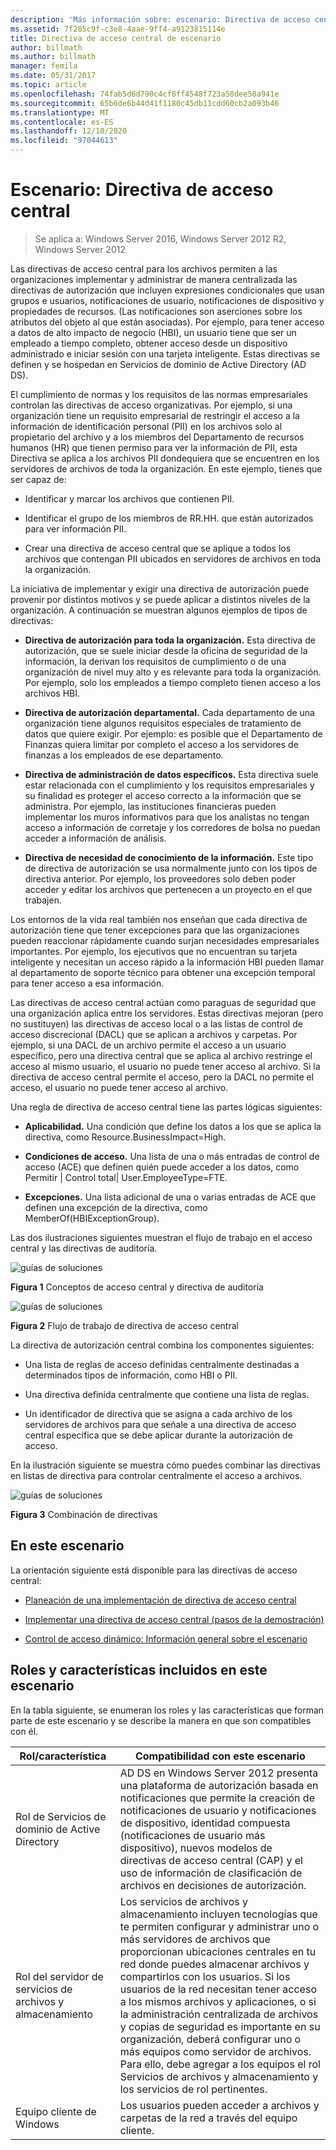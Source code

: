 ```yaml
---
description: 'Más información sobre: escenario: Directiva de acceso central'
ms.assetid: 7f285c9f-c3e8-4aae-9ff4-a9123815114e
title: Directiva de acceso central de escenario
author: billmath
ms.author: billmath
manager: femila
ms.date: 05/31/2017
ms.topic: article
ms.openlocfilehash: 74fab5d6d790c4cf8ff4548f723a58dee50a941e
ms.sourcegitcommit: 65b6de6b44d41f1180c45db11cdd60cb2a093b46
ms.translationtype: MT
ms.contentlocale: es-ES
ms.lasthandoff: 12/10/2020
ms.locfileid: "97044613"
---
```

# <a name="scenario-central-access-policy"></a>Escenario: Directiva de acceso central

>Se aplica a: Windows Server 2016, Windows Server 2012 R2, Windows Server 2012

Las directivas de acceso central para los archivos permiten a las organizaciones implementar y administrar de manera centralizada las directivas de autorización que incluyen expresiones condicionales que usan grupos e usuarios, notificaciones de usuario, notificaciones de dispositivo y propiedades de recursos. (Las notificaciones son aserciones sobre los atributos del objeto al que están asociadas). Por ejemplo, para tener acceso a datos de alto impacto de negocio (HBI), un usuario tiene que ser un empleado a tiempo completo, obtener acceso desde un dispositivo administrado e iniciar sesión con una tarjeta inteligente. Estas directivas se definen y se hospedan en Servicios de dominio de Active Directory (AD DS).

El cumplimiento de normas y los requisitos de las normas empresariales controlan las directivas de acceso organizativas. Por ejemplo, si una organización tiene un requisito empresarial de restringir el acceso a la información de identificación personal (PII) en los archivos solo al propietario del archivo y a los miembros del Departamento de recursos humanos (HR) que tienen permiso para ver la información de PII, esta Directiva se aplica a los archivos PII dondequiera que se encuentren en los servidores de archivos de toda la organización. En este ejemplo, tienes que ser capaz de:

-   Identificar y marcar los archivos que contienen PII.

-   Identificar el grupo de los miembros de RR.HH. que están autorizados para ver información PII.

-   Crear una directiva de acceso central que se aplique a todos los archivos que contengan PII ubicados en servidores de archivos en toda la organización.

La iniciativa de implementar y exigir una directiva de autorización puede provenir por distintos motivos y se puede aplicar a distintos niveles de la organización. A continuación se muestran algunos ejemplos de tipos de directivas:

-   **Directiva de autorización para toda la organización.** Esta directiva de autorización, que se suele iniciar desde la oficina de seguridad de la información, la derivan los requisitos de cumplimiento o de una organización de nivel muy alto y es relevante para toda la organización. Por ejemplo, solo los empleados a tiempo completo tienen acceso a los archivos HBI.

-   **Directiva de autorización departamental.** Cada departamento de una organización tiene algunos requisitos especiales de tratamiento de datos que quiere exigir. Por ejemplo: es posible que el Departamento de Finanzas quiera limitar por completo el acceso a los servidores de finanzas a los empleados de ese departamento.

-   **Directiva de administración de datos específicos.** Esta directiva suele estar relacionada con el cumplimiento y los requisitos empresariales y su finalidad es proteger el acceso correcto a la información que se administra. Por ejemplo, las instituciones financieras pueden implementar los muros informativos para que los analistas no tengan acceso a información de corretaje y los corredores de bolsa no puedan acceder a información de análisis.

-   **Directiva de necesidad de conocimiento de la información.** Este tipo de directiva de autorización se usa normalmente junto con los tipos de directiva anterior. Por ejemplo, los proveedores solo deben poder acceder y editar los archivos que pertenecen a un proyecto en el que trabajen.

Los entornos de la vida real también nos enseñan que cada directiva de autorización tiene que tener excepciones para que las organizaciones pueden reaccionar rápidamente cuando surjan necesidades empresariales importantes. Por ejemplo, los ejecutivos que no encuentran su tarjeta inteligente y necesitan un acceso rápido a la información HBI pueden llamar al departamento de soporte técnico para obtener una excepción temporal para tener acceso a esa información.

Las directivas de acceso central actúan como paraguas de seguridad que una organización aplica entre los servidores. Estas directivas mejoran (pero no sustituyen) las directivas de acceso local o a las listas de control de acceso discrecional (DACL) que se aplican a archivos y carpetas. Por ejemplo, si una DACL de un archivo permite el acceso a un usuario específico, pero una directiva central que se aplica al archivo restringe el acceso al mismo usuario, el usuario no puede tener acceso al archivo. Si la directiva de acceso central permite el acceso, pero la DACL no permite el acceso, el usuario no puede tener acceso al archivo.

Una regla de directiva de acceso central tiene las partes lógicas siguientes:

-   **Aplicabilidad.** Una condición que define los datos a los que se aplica la directiva, como Resource.BusinessImpact=High.

-   **Condiciones de acceso.** Una lista de una o más entradas de control de acceso (ACE) que definen quién puede acceder a los datos, como Permitir | Control total| User.EmployeeType=FTE.

-   **Excepciones.** Una lista adicional de una o varias entradas de ACE que definen una excepción de la directiva, como MemberOf(HBIExceptionGroup).

Las dos ilustraciones siguientes muestran el flujo de trabajo en el acceso central y las directivas de auditoría.

![guías de soluciones](media/Scenario--Central-Access-Policy/DynamicAccessControl_RevGuide.JPG)

**Figura 1** Conceptos de acceso central y directiva de auditoría

![guías de soluciones](media/Scenario--Central-Access-Policy/DynamicAccessControl_RevGuide_2.JPG)

**Figura 2** Flujo de trabajo de directiva de acceso central

La directiva de autorización central combina los componentes siguientes:

-   Una lista de reglas de acceso definidas centralmente destinadas a determinados tipos de información, como HBI o PII.

-   Una directiva definida centralmente que contiene una lista de reglas.

-   Un identificador de directiva que se asigna a cada archivo de los servidores de archivos para que señale a una directiva de acceso central específica que se debe aplicar durante la autorización de acceso.

En la ilustración siguiente se muestra cómo puedes combinar las directivas en listas de directiva para controlar centralmente el acceso a archivos.

![guías de soluciones](media/Scenario--Central-Access-Policy/DynamicAccessControl_RevGuide3.JPG)

**Figura 3** Combinación de directivas

## <a name="in-this-scenario"></a>En este escenario
La orientación siguiente está disponible para las directivas de acceso central:

-   [Planeación de una implementación de directiva de acceso central](assetId:///0311a76d-d66c-4ddb-ade6-af586a2ad82f)

-   [Implementar una directiva de acceso central &#40;pasos de la demostración&#41;](Deploy-a-Central-Access-Policy--Demonstration-Steps-.md)

-   [Control de acceso dinámico: Información general sobre el escenario](Dynamic-Access-Control--Scenario-Overview.md)

## <a name="roles-and-features-included-in-this-scenario"></a><a name="BKMK_NEW"></a>Roles y características incluidos en este escenario
En la tabla siguiente, se enumeran los roles y las características que forman parte de este escenario y se describe la manera en que son compatibles con él.

|Rol/característica|Compatibilidad con este escenario|
|-----------------|---------------------------------|
|Rol de Servicios de dominio de Active Directory|AD DS en Windows Server 2012 presenta una plataforma de autorización basada en notificaciones que permite la creación de notificaciones de usuario y notificaciones de dispositivo, identidad compuesta (notificaciones de usuario más dispositivo), nuevos modelos de directivas de acceso central (CAP) y el uso de información de clasificación de archivos en decisiones de autorización.|
|Rol del servidor de servicios de archivos y almacenamiento|Los servicios de archivos y almacenamiento incluyen tecnologías que te permiten configurar y administrar uno o más servidores de archivos que proporcionan ubicaciones centrales en tu red donde puedes almacenar archivos y compartirlos con los usuarios. Si los usuarios de la red necesitan tener acceso a los mismos archivos y aplicaciones, o si la administración centralizada de archivos y copias de seguridad es importante en su organización, deberá configurar uno o más equipos como servidor de archivos. Para ello, debe agregar a los equipos el rol Servicios de archivos y almacenamiento y los servicios de rol pertinentes.|
|Equipo cliente de Windows|Los usuarios pueden acceder a archivos y carpetas de la red a través del equipo cliente.|



